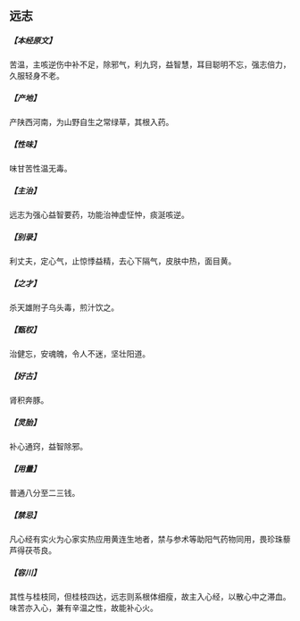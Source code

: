 ## 远志

##### 【本经原文】
苦温，主咳逆伤中补不足，除邪气，利九窍，益智慧，耳目聪明不忘，强志倍力，久服轻身不老。
##### 【产地】
产陕西河南，为山野自生之常绿草，其根入药。
##### 【性味】
味甘苦性温无毒。
##### 【主治】
远志为强心益智要药，功能治神虚怔忡，痰涎咳逆。
##### 【别录】
利丈夫，定心气，止惊悸益精，去心下隔气，皮肤中热，面目黄。
##### 【之才】
杀天雄附子乌头毒，煎汁饮之。
##### 【甄权】
治健忘，安魂魄，令人不迷，坚壮阳道。
##### 【好古】
肾积奔豚。
##### 【灵胎】
补心通窍，益智除邪。
##### 【用量】
普通八分至二三钱。
##### 【禁忌】
凡心经有实火为心家实热应用黄连生地者，禁与参术等助阳气药物同用，畏珍珠藜芦得茯苓良。
##### 【容川】
其性与桂枝同，但桂枝四达，远志则系根体细瘦，故主入心经，以散心中之滞血。味苦亦入心，兼有辛温之性，故能补心火。